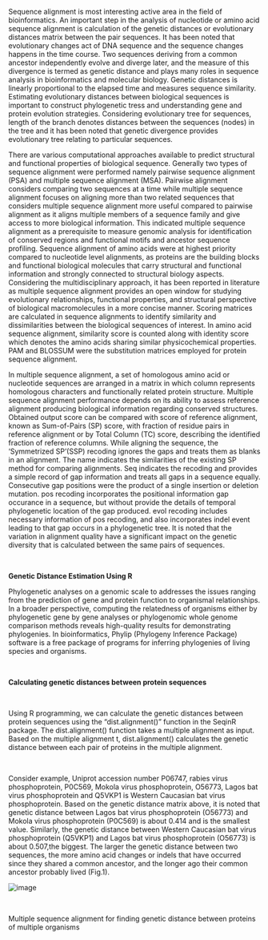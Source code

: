 Sequence alignment is most interesting active area in the field of bioinformatics. An important step in the analysis of nucleotide or amino acid sequence alignment is calculation of the genetic distances or evolutionary distances matrix between the pair sequences. It has been noted that evolutionary changes act of DNA sequence and the sequence changes happens in the time course. Two sequences deriving from a common ancestor independently evolve and diverge later, and the measure of this divergence is termed as genetic distance and plays many roles in sequence analysis in bioinformatics and molecular biology. Genetic distances is linearly proportional to the elapsed time and measures sequence similarity. Estimating evolutionary distances between biological sequences is important to construct phylogenetic tress and understanding gene and protein evolution strategies. Considering evolutionary tree for sequences, length of the branch denotes distances between the sequences (nodes) in the tree and it has been noted that genetic divergence provides evolutionary tree relating to particular sequences. 
&nbsp;

There are various computational approaches available to predict structural and functional properties of biological sequence. Generally two types of sequence alignment were performed namely pairwise sequence alignment (PSA) and multiple sequence alignment (MSA). Pairwise alignment considers comparing two sequences at a time while multiple sequence alignment focuses on aligning more than two related sequences that considers multiple sequence alignment more useful compared to pairwise alignment as it aligns multiple members of a sequence family and give access to more biological information. This indicated multiple sequence alignment as a prerequisite to measure genomic analysis for identification of conserved regions and functional motifs and ancestor sequence profiling. Sequence alignment of amino acids were at highest priority compared to nucleotide level alignments, as proteins are the building blocks and functional biological molecules that carry structural and functional information and strongly connected to structural biology aspects. Considering the multidisciplinary approach, it has been reported in literature as multiple sequence alignment provides an open window for studying evolutionary relationships, functional properties, and structural perspective of biological macromolecules in a more concise manner.  Scoring matrices are calculated in sequence alignments to identify similarity and dissimilarities between the biological sequences of interest. In amino acid sequence alignment, similarity score is counted along with identity score which denotes the amino acids sharing similar physicochemical properties. PAM and BLOSSUM were the substitution matrices employed for protein sequence alignment. 
&nbsp;

In multiple sequence alignment, a set of homologous amino acid or nucleotide sequences are arranged in a matrix in which column represents homologous characters and functionally related protein structure. Multiple sequence alignment performance depends on its ability to assess reference alignment producing biological information regarding conserved structures. Obtained output score can be compared with score of reference alignment, known as Sum-of-Pairs (SP) score, with fraction of residue pairs in reference alignment or by Total Column (TC) score, describing the identified fraction of reference columns. While aligning the sequence, the ‘Symmetrized SP’(SSP) recoding ignores the gaps and treats them as blanks in an alignment. The name indicates the similarities of the existing SP method for comparing alignments. Seq indicates the recoding and provides a simple record of gap information and treats all gaps in a sequence equally. Consecutive gap positions were the product of a single insertion or deletion mutation. pos recoding incorporates the positional information gap occurance in a sequence, but without provide the details of  temporal phylogenetic location of the gap produced. evol recoding includes necessary information of pos recoding, and also incorporates indel event leading to that gap occurs in a phylogenetic tree. It is noted that the variation in alignment quality have a significant impact on the genetic diversity that is calculated between the same pairs of sequences.

&nbsp;

**Genetic Distance Estimation Using R**
&nbsp;


Phylogenetic analyses on a genomic scale to addresses the issues ranging from the prediction of gene and protein function to organismal relationships. In a broader perspective, computing the relatedness of organisms either by phylogenetic gene by gene analyses or phylogenomic whole genome comparison methods reveals high-quality results for demonstrating phylogenies. In bioinformatics, Phylip (Phylogeny Inference Package) software is a free package of programs for inferring phylogenies of living species and organisms. 

&nbsp;

**Calculating genetic distances between protein sequences**

&nbsp;

Using R programming, we can calculate the genetic distances between protein sequences using the “dist.alignment()” function in the SeqinR package. The dist.alignment() function takes a multiple alignment as input. Based on the multiple alignment t, dist.alignment() calculates the genetic distance between each pair of proteins in the multiple alignment.

&nbsp;

Consider example, Uniprot accession number P06747,  rabies virus phosphoprotein, P0C569, Mokola virus phosphoprotein, O56773,  Lagos bat virus phosphoprotein and Q5VKP1 is Western Caucasian bat virus phosphoprotein. Based on the genetic distance matrix above, it is noted that  genetic distance between Lagos bat virus phosphoprotein (O56773) and Mokola virus phosphoprotein (P0C569) is  about 0.414 and is the smallest value. Similarly, the genetic distance between Western Caucasian bat virus phosphoprotein (Q5VKP1) and Lagos bat virus phosphoprotein (O56773) is about 0.507,the biggest. The larger the genetic distance between two sequences, the more amino acid changes or indels that have occurred since they shared a common ancestor, and the longer ago their common ancestor probably lived (Fig.1).
 
 ![image](https://user-images.githubusercontent.com/79529753/127532312-5565ef68-afff-4ac9-bd65-2bea9746a300.png)

&nbsp;

Multiple sequence alignment for finding genetic distance between proteins of multiple organisms

